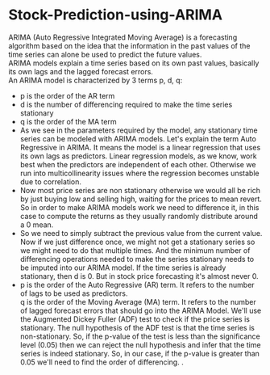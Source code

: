 # Stock-Prediction-using-ARIMA
ARIMA (Auto Regressive Integrated Moving Average) is a forecasting algorithm based on the idea that the information in the past values of the time series can alone be used to predict the future values.<br>
ARIMA models explain a time series based on its own past values, basically its own lags and the lagged forecast errors. <br> An ARIMA model is characterized by 3 terms p, d, q:<br> 
- p is the order of the AR term <br>
- d is the number of differencing required to make the time series stationary<br>
- q is the order of the MA term  <br>
-  As we see in the parameters required by the model, any stationary time series can be modeled with ARIMA models.  Let's explain the term Auto Regressive in ARIMA. It means the model is a linear regression that uses its own lags as predictors. Linear regression models, as we know, work best when the predictors are independent of each other. Otherwise we run into multicollinearity issues where the regression becomes unstable due to correlation. <br>
-   Now most price series are non stationary otherwise we would all be rich by just buying low and selling high, waiting for the prices to mean revert. So in order to make ARIMA models work we need to difference it, in this case to compute the returns as they usually randomly distribute around a 0 mean.  <br>
-  So we need to simply subtract the previous value from the current value. Now if we just difference once, we might not get a stationary series so we might need to do that multiple times.   And the minimum number of differencing operations needed to make the series stationary needs to be imputed into our ARIMA model. If the time series is already stationary, then d is 0. But in stock price forecasting it's almost never 0. <br>
-   p is the order of the Auto Regressive (AR) term. It refers to the number of lags to be used as predictors. <br> q is the order of the Moving Average (MA) term. It refers to the number of lagged forecast errors that should go into the ARIMA Model.  We'll use the Augmented Dickey Fuller (ADF) test to check if the price series is stationary.  The null hypothesis of the ADF test is that the time series is non-stationary. So, if the p-value of the test is less than the significance level (0.05) then we can reject the null hypothesis and infer that the time series is indeed stationary.  So, in our case, if the p-value is greater than 0.05 we'll need to find the order of differencing.
.
